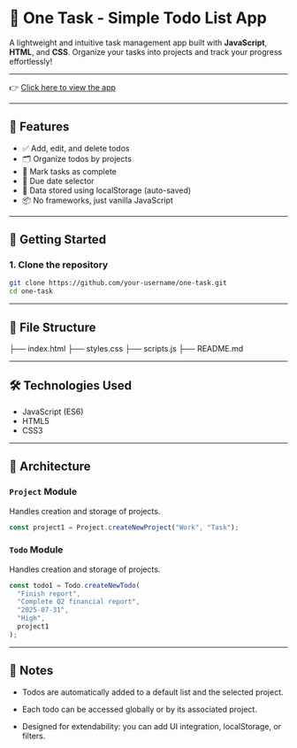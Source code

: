 # 📝 One Task - Simple Todo List App

A lightweight and intuitive task management app built with **JavaScript**, **HTML**, and **CSS**. Organize your tasks into projects and track your progress effortlessly!

---

👉 [Click here to view the app](https://hieunguyen-design.github.io/todo-list/)

---

## 🚀 Features

- ✅ Add, edit, and delete todos
- 🗂 Organize todos by projects
- 🎯 Mark tasks as complete
- 📅 Due date selector
- 💾 Data stored using localStorage (auto-saved)
- 📦 No frameworks, just vanilla JavaScript

---

## 🧠 Getting Started

### 1. Clone the repository

```bash
git clone https://github.com/your-username/one-task.git
cd one-task
```

---

## 📁 File Structure

├── index.html
├── styles.css
├── scripts.js
├── README.md

---

## 🛠️ Technologies Used

- JavaScript (ES6)
- HTML5
- CSS3

---

## 🧱 Architecture

### `Project` Module

Handles creation and storage of projects.

```js
const project1 = Project.createNewProject("Work", "Task");
```

### `Todo` Module

Handles creation and storage of projects.

```js
const todo1 = Todo.createNewTodo(
  "Finish report",
  "Complete Q2 financial report",
  "2025-07-31",
  "High",
  project1
);
```

---

## 📌 Notes

- Todos are automatically added to a default list and the selected project.

- Each todo can be accessed globally or by its associated project.

- Designed for extendability: you can add UI integration, localStorage, or filters.
